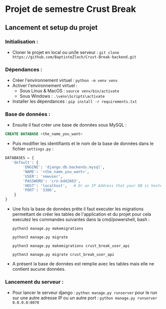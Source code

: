 # Projet de semestre Crust Break

## Lancement et setup du projet
### Initialisation :
- Cloner le projet en local ou un/le serveur : `git clone https://github.com/BaptisteZloch/Crust-Break-backend.git`
### Dépendances :
- Créer l'environnement virtuel : `python -m venv venv`
- Activer l'environnement virtuel :
  - Sous Linux & MacOS : `source venv/bin/activate`
  - Sous Windows : `.\venv\Scripts\activate`
- Installer les dépendances : `pip install -r requirements.txt`
### Base de données :
- Ensuite il faut créer une base de données sous MySQL : 
```sql
CREATE DATABASE <the_name_you_want>
```
- Puis modifier les identifiants et le nom de la base de données dans le fichier `settings.py` :
```py
DATABASES = {
   'default': {
        'ENGINE': 'django.db.backends.mysql', 
        'NAME': '<the_name_you_want>',
        'USER': 'newuser',
        'PASSWORD': 'crn-bdd2603',
        'HOST': 'localhost',   # Or an IP Address that your DB is hosted on
        'PORT': '3306',
    }
}
```
- Une fois la base de données prête il faut executer les migrations permettant de créer les tables de l'application et du projet pour cela executez les commandes suivantes dans la cmd/powershell, bash :
  
    `python3 manage.py makemigrations`

    `python3 manage.py migrate`

    `python3 manage.py makemigrations crust_break_user_api`

    `python3 manage.py migrate crust_break_user_api`

- A présent la base de données est remplie avec les tables mais elle ne contient aucune données.
### Lancement du serveur :
- Pour lancer le serveur django : `python manage.py runserver` pour le run sur une autre adresse IP ou un autre port : `python manage.py runserver 0.0.0.0:8070`